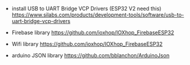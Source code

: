 - install USB to UART Bridge VCP Drivers (ESP32 V2 need this)
https://www.silabs.com/products/development-tools/software/usb-to-uart-bridge-vcp-drivers

- Firebase library
https://github.com/ioxhop/IOXhop_FirebaseESP32
- Wifi library
https://github.com/ioxhop/IOXhop_FirebaseESP32
- arduino JSON library
https://github.com/bblanchon/ArduinoJson
